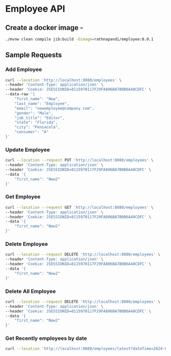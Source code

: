 # Employee API

## Create a docker image - 

```bash
./mvnw clean compile jib:build -Dimage=rathnapandi/employee:0.0.1
```

## Sample Requests

### Add Employee

```bash
curl --location 'http://localhost:8080/employees' \
--header 'Content-Type: application/json' \
--header 'Cookie: JSESSIONID=8115970117F29FA806BA7B0B6A48CDFC' \
--data-raw '{
    "first_name": "New",
    "last_name": "Employee",
    "email": "newemployee@company.com",
    "gender": "Male",
    "job_title": "Editor",
    "state": "Florida",
    "city": "Pensacola",
    "consumer": "A"
}'
```

### Update Employee
```bash
curl --location --request PUT 'http://localhost:8080/employees' \
--header 'Content-Type: application/json' \
--header 'Cookie: JSESSIONID=8115970117F29FA806BA7B0B6A48CDFC' \
--data '{
    "first_name": "New2"
}'
```

### Get Employee
```bash
curl --location --request GET 'http://localhost:8080/employees' \
--header 'Content-Type: application/json' \
--header 'Cookie: JSESSIONID=8115970117F29FA806BA7B0B6A48CDFC' \
--data '{
    "first_name": "New2"
}'
```

### Delete Employee
```bash
curl --location --request DELETE 'http://localhost:8080/employees' \
--header 'Content-Type: application/json' \
--header 'Cookie: JSESSIONID=8115970117F29FA806BA7B0B6A48CDFC' \
--data '{
    "first_name": "New2"
}'
```

### Delete All Employee
```bash
curl --location --request DELETE 'http://localhost:8080/employees' \
--header 'Content-Type: application/json' \
--header 'Cookie: JSESSIONID=8115970117F29FA806BA7B0B6A48CDFC' \
--data '{
    "first_name": "New2"
}'
```

### Get Recently employees by date
```bash
curl --location 'http://localhost:8080/employees/latest?dateTime=2024-02-13T19%3A16%3A16.018Z' 
```
